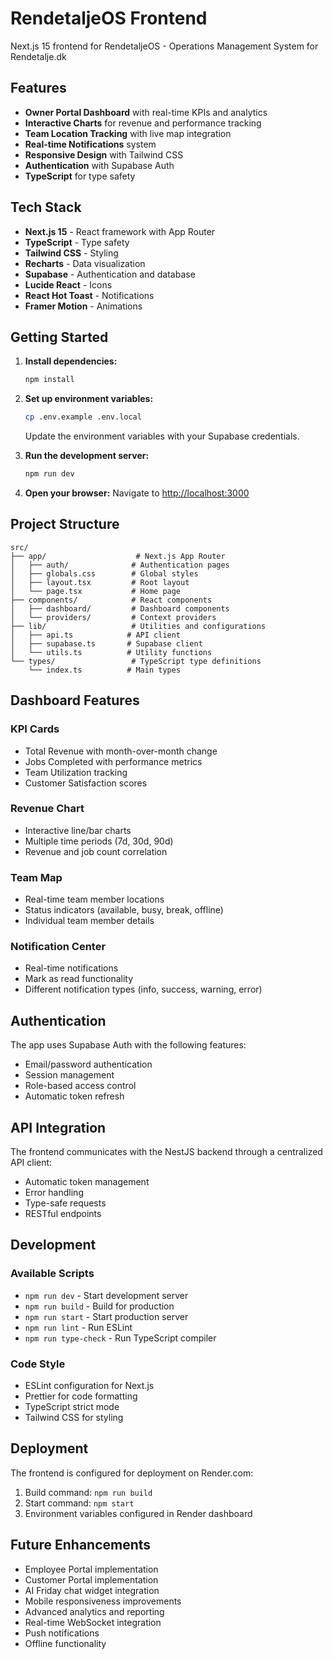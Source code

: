 # RendetaljeOS Frontend

Next.js 15 frontend for RendetaljeOS - Operations Management System for Rendetalje.dk

## Features

- **Owner Portal Dashboard** with real-time KPIs and analytics
- **Interactive Charts** for revenue and performance tracking
- **Team Location Tracking** with live map integration
- **Real-time Notifications** system
- **Responsive Design** with Tailwind CSS
- **Authentication** with Supabase Auth
- **TypeScript** for type safety

## Tech Stack

- **Next.js 15** - React framework with App Router
- **TypeScript** - Type safety
- **Tailwind CSS** - Styling
- **Recharts** - Data visualization
- **Supabase** - Authentication and database
- **Lucide React** - Icons
- **React Hot Toast** - Notifications
- **Framer Motion** - Animations

## Getting Started

1. **Install dependencies:**
   ```bash
   npm install
   ```

2. **Set up environment variables:**
   ```bash
   cp .env.example .env.local
   ```

   Update the environment variables with your Supabase credentials.

3. **Run the development server:**
   ```bash
   npm run dev
   ```

4. **Open your browser:**
   Navigate to [http://localhost:3000](http://localhost:3000)

## Project Structure

```
src/
├── app/                    # Next.js App Router
│   ├── auth/              # Authentication pages
│   ├── globals.css        # Global styles
│   ├── layout.tsx         # Root layout
│   └── page.tsx           # Home page
├── components/            # React components
│   ├── dashboard/         # Dashboard components
│   └── providers/         # Context providers
├── lib/                   # Utilities and configurations
│   ├── api.ts            # API client
│   ├── supabase.ts       # Supabase client
│   └── utils.ts          # Utility functions
└── types/                 # TypeScript type definitions
    └── index.ts          # Main types
```

## Dashboard Features

### KPI Cards

- Total Revenue with month-over-month change
- Jobs Completed with performance metrics
- Team Utilization tracking
- Customer Satisfaction scores

### Revenue Chart

- Interactive line/bar charts
- Multiple time periods (7d, 30d, 90d)
- Revenue and job count correlation

### Team Map

- Real-time team member locations
- Status indicators (available, busy, break, offline)
- Individual team member details

### Notification Center

- Real-time notifications
- Mark as read functionality
- Different notification types (info, success, warning, error)

## Authentication

The app uses Supabase Auth with the following features:

- Email/password authentication
- Session management
- Role-based access control
- Automatic token refresh

## API Integration

The frontend communicates with the NestJS backend through a centralized API client:

- Automatic token management
- Error handling
- Type-safe requests
- RESTful endpoints

## Development

### Available Scripts

- `npm run dev` - Start development server
- `npm run build` - Build for production
- `npm run start` - Start production server
- `npm run lint` - Run ESLint
- `npm run type-check` - Run TypeScript compiler

### Code Style

- ESLint configuration for Next.js
- Prettier for code formatting
- TypeScript strict mode
- Tailwind CSS for styling

## Deployment

The frontend is configured for deployment on Render.com:

1. Build command: `npm run build`
2. Start command: `npm start`
3. Environment variables configured in Render dashboard

## Future Enhancements

- Employee Portal implementation
- Customer Portal implementation
- AI Friday chat widget integration
- Mobile responsiveness improvements
- Advanced analytics and reporting
- Real-time WebSocket integration
- Push notifications
- Offline functionality
